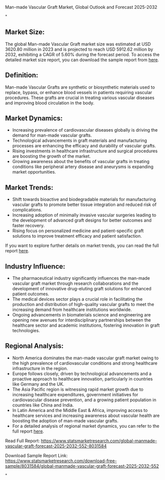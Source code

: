 Man-made Vascular Graft Market, Global Outlook and Forecast 2025-2032

"<h2>Market Size:</h2>
<p>The global Man-made Vascular Graft market size was estimated at USD 3620.80 million in 2023 and is projected to reach USD 5912.62 million by 2032, exhibiting a CAGR of 5.60% during the forecast period. To access the detailed market size report, you can download the sample report from <a href='https://www.statsmarketresearch.com/download-free-sample/8031584/global-manmade-vascular-graft-forecast-2025-2032-552'> here</a>.</p>

<h2>Definition:</h2>
<p>Man-made Vascular Grafts are synthetic or biosynthetic materials used to replace, bypass, or enhance blood vessels in patients requiring vascular procedures. These grafts are crucial in treating various vascular diseases and improving blood circulation in the body.</p>

<h2>Market Dynamics:</h2>
<ul>
  <li>Increasing prevalence of cardiovascular diseases globally is driving the demand for man-made vascular grafts.</li>
  <li>Technological advancements in graft materials and manufacturing processes are enhancing the efficacy and durability of vascular grafts.</li>
  <li>Rising investments in healthcare infrastructure and surgical procedures are boosting the growth of the market.</li>
  <li>Growing awareness about the benefits of vascular grafts in treating conditions like peripheral artery disease and aneurysms is expanding market opportunities.</li>
</ul>

<h2>Market Trends:</h2>
<ul>
  <li>Shift towards bioactive and biodegradable materials for manufacturing vascular grafts to promote better tissue integration and reduced risk of complications.</li>
  <li>Increasing adoption of minimally invasive vascular surgeries leading to the development of advanced graft designs for better outcomes and faster recovery.</li>
  <li>Rising focus on personalized medicine and patient-specific graft solutions to improve treatment efficacy and patient satisfaction.</li>
</ul>
<p>If you want to explore further details on market trends, you can read the full report <a href='https://www.statsmarketresearch.com/global-manmade-vascular-graft-forecast-2025-2032-552-8031584'>here</a>.</p>

<h2>Industry Influence:</h2>
<ul>
  <li>The pharmaceutical industry significantly influences the man-made vascular graft market through research collaborations and the development of innovative drug-eluting graft solutions for enhanced patient outcomes.</li>
  <li>The medical devices sector plays a crucial role in facilitating the production and distribution of high-quality vascular grafts to meet the increasing demand from healthcare institutions worldwide.</li>
  <li>Ongoing advancements in biomaterials science and engineering are opening new avenues for interdisciplinary partnerships between the healthcare sector and academic institutions, fostering innovation in graft technologies.</li>
</ul>

<h2>Regional Analysis:</h2>
<ul>
  <li>North America dominates the man-made vascular graft market owing to the high prevalence of cardiovascular conditions and strong healthcare infrastructure in the region.</li>
  <li>Europe follows closely, driven by technological advancements and a proactive approach to healthcare innovation, particularly in countries like Germany and the UK.</li>
  <li>The Asia Pacific region is witnessing rapid market growth due to increasing healthcare expenditures, government initiatives for cardiovascular disease prevention, and a growing patient population in countries like China and India.</li>
  <li>In Latin America and the Middle East & Africa, improving access to healthcare services and increasing awareness about vascular health are boosting the adoption of man-made vascular grafts.</li>
  <li>For a detailed analysis of regional market dynamics, you can refer to the full report <a href='https://www.statsmarketresearch.com/global-manmade-vascular-graft-forecast-2025-2032-552-8031584'>here</a>.</li>
</ul>

<p>Read Full Report: <a href='https://www.statsmarketresearch.com/global-manmade-vascular-graft-forecast-2025-2032-552-8031584'>https://www.statsmarketresearch.com/global-manmade-vascular-graft-forecast-2025-2032-552-8031584</a></p>
<p>Download Sample Report Link: <a href='https://www.statsmarketresearch.com/download-free-sample/8031584/global-manmade-vascular-graft-forecast-2025-2032-552'>https://www.statsmarketresearch.com/download-free-sample/8031584/global-manmade-vascular-graft-forecast-2025-2032-552</a></p>"
